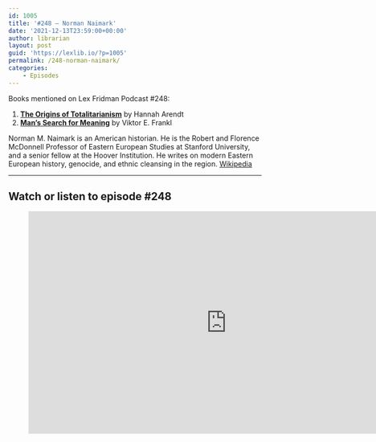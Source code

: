 ```yaml
---
id: 1005
title: '#248 – Norman Naimark'
date: '2021-12-13T23:59:00+00:00'
author: librarian
layout: post
guid: 'https://lexlib.io/?p=1005'
permalink: /248-norman-naimark/
categories:
    - Episodes
---
```


Books mentioned on Lex Fridman Podcast #248:

1. <b><a href="https://amzn.to/44HLcLf" target="_blank" rel="sponsored noopener noreferrer">The Origins of Totalitarianism</a></b> by Hannah Arendt
2. <b><a href="https://amzn.to/3pKZk7A" target="_blank" rel="sponsored noopener noreferrer">Man’s Search for Meaning</a></b> by Viktor E. Frankl

<!--more-->

Norman M. Naimark is an American historian. He is the Robert and Florence McDonnell Professor of Eastern European Studies at Stanford University, and a senior fellow at the Hoover Institution. He writes on modern Eastern European history, genocide, and ethnic cleansing in the region. [Wikipedia](https://en.wikipedia.org/wiki/Norman_Naimark)

- - - - - -

## Watch or listen to episode #248

<figure class="wp-block-embed is-type-video is-provider-youtube wp-block-embed-youtube wp-embed-aspect-16-9 wp-has-aspect-ratio"><div class="wp-block-embed__wrapper"><iframe allow="accelerometer; autoplay; clipboard-write; encrypted-media; gyroscope; picture-in-picture; web-share" allowfullscreen="" frameborder="0" height="443" loading="lazy" src="https://www.youtube.com/embed/Vrz8YDl9CeA?feature=oembed" title="Norman Naimark: Genocide, Stalin, Hitler, Mao, and Absolute Power | Lex Fridman Podcast #248" width="788"></iframe></div></figure>